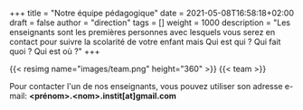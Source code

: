 +++
title       = "Notre équipe pédagogique"
date        = 2021-05-08T16:58:18+02:00
draft       = false
author      = "direction"
tags        = []
weight = 1000
description = "Les enseignants sont les premières personnes avec lesquels vous serez en contact pour suivre la scolarité de votre enfant mais Qui est qui ? Qui fait quoi ? Qui est où ?"
+++

{{< resimg name="images/team.png" height="360" >}}
{{< team >}}

Pour contacter l'un de nos enseignants, vous pouvez utiliser son adresse e-mail: **&lt;prénom&gt;.&lt;nom&gt;.instit[at]gmail.com**
